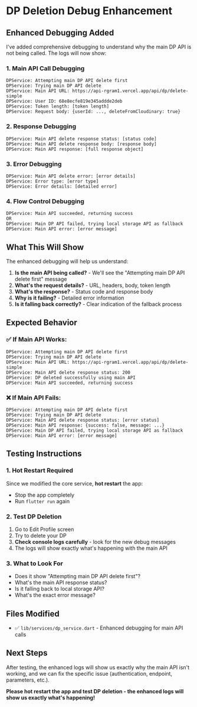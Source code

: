 # DP Deletion Debug Enhancement

## Enhanced Debugging Added

I've added comprehensive debugging to understand why the main DP API is not being called. The logs will now show:

### 1. **Main API Call Debugging**
```
DPService: Attempting main DP API delete first
DPService: Trying main DP API delete
DPService: Main API URL: https://api-rgram1.vercel.app/api/dp/delete-simple
DPService: User ID: 68e8ecfe819e345addde2deb
DPService: Token length: [token length]
DPService: Request body: {userId: ..., deleteFromCloudinary: true}
```

### 2. **Response Debugging**
```
DPService: Main API delete response status: [status code]
DPService: Main API delete response body: [response body]
DPService: Main API response: [full response object]
```

### 3. **Error Debugging**
```
DPService: Main API delete error: [error details]
DPService: Error type: [error type]
DPService: Error details: [detailed error]
```

### 4. **Flow Control Debugging**
```
DPService: Main API succeeded, returning success
OR
DPService: Main DP API failed, trying local storage API as fallback
DPService: Main API error: [error message]
```

## What This Will Show

The enhanced debugging will help us understand:

1. **Is the main API being called?** - We'll see the "Attempting main DP API delete first" message
2. **What's the request details?** - URL, headers, body, token length
3. **What's the response?** - Status code and response body
4. **Why is it failing?** - Detailed error information
5. **Is it falling back correctly?** - Clear indication of the fallback process

## Expected Behavior

### ✅ **If Main API Works:**
```
DPService: Attempting main DP API delete first
DPService: Trying main DP API delete
DPService: Main API URL: https://api-rgram1.vercel.app/api/dp/delete-simple
DPService: Main API delete response status: 200
DPService: DP deleted successfully using main API
DPService: Main API succeeded, returning success
```

### ❌ **If Main API Fails:**
```
DPService: Attempting main DP API delete first
DPService: Trying main DP API delete
DPService: Main API delete response status: [error status]
DPService: Main API response: {success: false, message: ...}
DPService: Main DP API failed, trying local storage API as fallback
DPService: Main API error: [error message]
```

## Testing Instructions

### 1. **Hot Restart Required**
Since we modified the core service, **hot restart** the app:
- Stop the app completely
- Run `flutter run` again

### 2. **Test DP Deletion**
1. Go to Edit Profile screen
2. Try to delete your DP
3. **Check console logs carefully** - look for the new debug messages
4. The logs will show exactly what's happening with the main API

### 3. **What to Look For**
- Does it show "Attempting main DP API delete first"?
- What's the main API response status?
- Is it falling back to local storage API?
- What's the exact error message?

## Files Modified
- ✅ `lib/services/dp_service.dart` - Enhanced debugging for main API calls

## Next Steps
After testing, the enhanced logs will show us exactly why the main API isn't working, and we can fix the specific issue (authentication, endpoint, parameters, etc.).

**Please hot restart the app and test DP deletion - the enhanced logs will show us exactly what's happening!**
